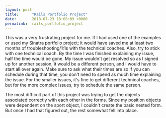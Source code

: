 ```yaml
---
layout: post
title:      "Rails Portfolio Project"
date:       2018-07-23 18:08:09 +0000
permalink:  rails_portfolio_project
---
```



This was a very frustrating project for me. If I had used one of the examples or used my Sinatra portfolio project; it would have saved me at least two months of troubleshooting/1:1s with the technical coaches. Also, try to stick with one technical coach. By the time I was finished explaining my issue, half the time would be gone. My issue wouldn't get resolved so as I signed up for another session, it would be a different person, and I would have to start all over again. Make sure to ask what their times are so if you can schedule during that time, you don't need to spend as much time explaining the issue. For the smaller issues, it's fine to get different technical coaches, but for the more complex issues, try to schedule the same person.

The most difficult part of this project was trying to get the objects associated correctly with each other in the forms. Since my position objects were dependent on the sport object, I couldn't create the basic nested form. But once I had that figured out, the rest somewhat fell into place. 






